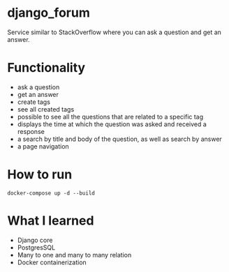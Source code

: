 # django_forum
Service similar to StackOverflow where you can ask a question and get an answer.

# Functionality
- ask a question
- get an answer
- create tags
- see all created tags
- possible to see all the questions that are related to a specific tag
- displays the time at which the question was asked and received a response
- a search by title and body of the question, as well as search by answer
- a page navigation

# How to run
```
docker-compose up -d --build
```

# What I learned
- Django core
- PostgresSQL
- Many to one and many to many relation
- Docker containerization
